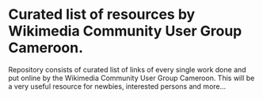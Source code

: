# Curated list of resources by Wikimedia Community User Group Cameroon.

Repository consists of curated list of links of every single work done and put online by the Wikimedia Community User Group Cameroon. This will be a very useful resource for newbies, interested persons and more...
